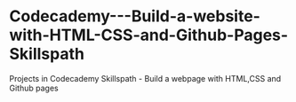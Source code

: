 # Codecademy---Build-a-website-with-HTML-CSS-and-Github-Pages-Skillspath
Projects in Codecademy Skillspath - Build a webpage with HTML,CSS and Github pages
